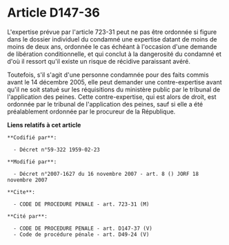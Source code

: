 # Article D147-36

L'expertise prévue par l'article 723-31 peut ne pas être ordonnée si figure dans le dossier individuel du condamné une
expertise datant de moins de moins de deux ans, ordonnée le cas échéant à l'occasion d'une demande de libération
conditionnelle, et qui conclut à la dangerosité du condamné et d'où il ressort qu'il existe un risque de récidive paraissant
avéré.

Toutefois, s'il s'agit d'une personne condamnée pour des faits commis avant le 14 décembre 2005, elle peut demander une
contre-expertise avant qu'il ne soit statué sur les réquisitions du ministère public par le tribunal de l'application des
peines. Cette contre-expertise, qui est alors de droit, est ordonnée par le tribunal de l'application des peines, sauf si
elle a été préalablement ordonnée par le procureur de la République.

**Liens relatifs à cet article**

	**Codifié par**:

	  - Décret n°59-322 1959-02-23

	**Modifié par**:

	  - Décret n°2007-1627 du 16 novembre 2007 - art. 8 () JORF 18 novembre 2007

	**Cite**:

	  - CODE DE PROCEDURE PENALE - art. 723-31 (M)

	**Cité par**:

	  - CODE DE PROCEDURE PENALE - art. D147-37 (V)
	  - Code de procédure pénale - art. D49-24 (V)

